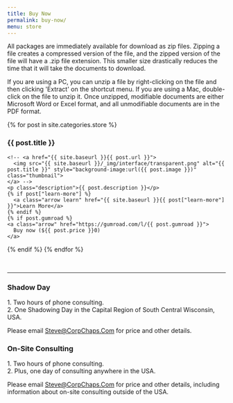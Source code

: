 ```yaml
---
title: Buy Now
permalink: buy-now/
menu: store
---
```

All packages are immediately available for download as zip files. Zipping a file creates a compressed version of the file, and the zipped version of the file will have a .zip file extension. This smaller size drastically reduces the time that it will take the documents to download.

If you are using a  PC, you can unzip a file by right-clicking on the file and then clicking 'Extract' on the shortcut menu. If you are using a Mac, double-click on the file to unzip it. Once unzipped, modifiable documents are either Microsoft Word or Excel format, and all unmodifiable documents are in the PDF format.

<div class="row" id="products">
{% for post in site.categories.store %}
  <div class="product col-md-6">
    <h3>{{ post.title }}</h3>

    <!-- <a href="{{ site.baseurl }}{{ post.url }}">
      <img src="{{ site.baseurl }}/_img/interface/transparent.png" alt="{{ post.title }}" style="background-image:url({{ post.image }})" class="thumbnail">
    </a> -->
    <p class="description">{{ post.description }}</p>
    {% if post["learn-more"] %}
      <a class="arrow learn" href="{{ site.baseurl }}{{ post["learn-more"] }}">Learn More</a>
    {% endif %}
    {% if post.gumroad %}
    <a class="arrow" href="https://gumroad.com/l/{{ post.gumroad }}">
      Buy now (${{ post.price }}0)
    </a>
  </div>
  {% endif %}
{% endfor %}
</div>
<p>&nbsp;</p>
<hr>
<div class="row">
<div class="product col-md-6">

<h3>Shadow Day</h3>

<p>1.  Two hours of phone consulting.<br>
2.  One Shadowing Day in the Capital Region of South Central Wisconsin, USA.
</p>
Please email <a href="mailto:Steve@CorpChaps.Com">Steve@CorpChaps.Com</a> for price and other details.
</div>
<div class="product col-md-6">

<h3>On-Site Consulting</h3>
<p>
1.  Two hours of phone consulting.<br>
2.  Plus, one day of consulting anywhere in the USA.
</p>
Please email <a href="mailto:Steve@CorpChaps.Com">Steve@CorpChaps.Com</a> for price and other details, including information about on-site consulting outside of the USA.

</div>
</div>
<script type="text/javascript" src="https://gumroad.com/js/gumroad.js"></script>
